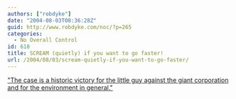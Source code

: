 ```yaml
---
authors: ["robdyke"]
date: "2004-08-03T08:36:28Z"
guid: http://www.robdyke.com/noc/?p=265
categories:
  - No Overall Control
id: 618
title: SCREAM (quietly) if you want to go faster!
url: /2004/08/03/scream-quietly-if-you-want-to-go-faster/
---
```

["The case is a historic victory for the little guy against the giant corporation and for the environment in general."](http://www.guardian.co.uk/uk_news/story/0,3604,1274717,00.html)